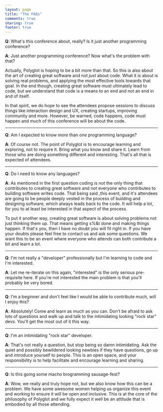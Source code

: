 ```yaml
---
layout: page
title: "The FAQs"
comments: true
sharing: true
footer: true
---
```


__Q__: What's this conference about, really? Is it just another programming
conference?

__A__: Just another programming conference? Now what's the problem with that? 

Actually, Polyglot is hoping to be a bit more than that. So this is also about
the art of creating great software and not *just* about code. What it *is* about
is solving real problems, and applying the most effective tools towards that
goal. In the end though, creating great software *must* ultimately lead to code,
but we understand that code is a means to an end and not an end in and of
itself. 

In that spirit, we do hope to see the attendees propose sessions to discuss
things like interaction design and UX, creating startups, improving community
and more.  However, be warned, code happens, code must happen and much of this
conference will be about the code.

---

__Q__: Am I expected to know more than one programming language?

__A__: Of course not. The point of Polyglot is to encourage learning and exploring, not to
require it. Bring what you know and share it. Learn from those who are doing
something different and interesting. That's all that is expected of attendees.

---

__Q__: Do I need to know any languages?

__A__: As mentioned in the first question coding is not the only thing that
contributes to creating great software and not everyone who contributes to
building software writes code. That being said ,this event, and it's attendees
are going to be people deeply vested in the process of building and designing
software, which always leads back to the code. It will help a lot, for you to at
least be interested in that aspect of the process.

To put it another way, creating great software is about solving problems not
just thinking them up. That means getting s%&t done and making things happen. If
that's you, then I have no doubt you will fit right in. If you have your doubts
please feel free to contact us and ask some questions. We want this to be
an event where everyone who attends can both contribute a bit and learn a lot.

---

__Q__: I'm not really a "developer" professionally but I'm learning to code and
I'm interested.

__A__: Let me re-iterate on this again, "interested" is the only serious
pre-requisite here. If you're not interested the main problem is that you'll
probably be very bored.

---

__Q__: I'm a beginner and don't feel like I would be able to contribute much,
will I enjoy this?

__A__: Absolutely! Come and learn as much as you can. Don't
be afraid to ask lots of questions and walk up and talk to the intimidating
looking "rock star" devs. You'll get the most out of it this way.

---

__Q__: I'm an intimidating "rock star" developer.

__A__: That's not really a question, but stop being so damn intimidating. Ask
the quiet and possibly bewildered looking newbies if they have questions, go up
and introduce yourself to people. This is an open space, and your responsibility
is to help facilitate and encourage learning and sharing.

---

__Q__: Is this going some macho brogramming sausage-fest?

__A__: Wow, we really and truly hope not, but we also know how this can be a
problem. We have some awesome women helping us organize this event and
working to ensure it will be open and inclusive. This is at the core of the
philosophy of Polyglot and we fully expect it well be an attitude that is
embodied by all those attending.
